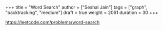 +++
title = "Word Search"
author = ["Seshal Jain"]
tags = ["graph", "backtracking", "medium"]
draft = true
weight = 2061
duration = 30
+++

<https://leetcode.com/problems/word-search>
